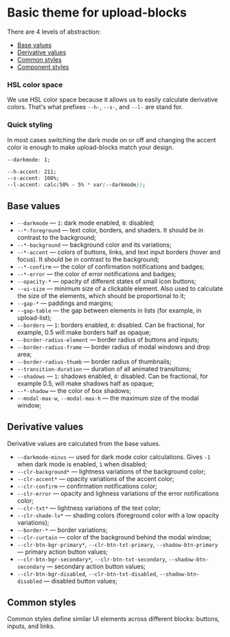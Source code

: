 # Basic theme for upload-blocks

There are 4 levels of abstraction:

- [Base values](#base-values)
- [Derivative values](#derivative-values])
- [Common styles](#common-styles)
- [Component styles](#component-styles)

### HSL color space

We use HSL color space because it allows us to easily calculate derivative colors. That's what prefixes `--h-`, `--s-`, and `--l-` are stand for.

### Quick styling

In most cases switching the dark mode on or off and changing the accent color is enough to make upload-blocks match your design. 
<!-- If you want to do a deeper styling, see this guide
TODO: write a guide. -->

```css
--darkmode: 1;
```

```css
--h-accent: 211;
--s-accent: 100%;
--l-accent: calc(50% - 5% * var(--darkmode));
```

## Base values

- `--darkmode` — `1`: dark mode enabled, `0`: disabled;
- `--*-foreground` — text color, borders, and shaders. It should be in contrast to the background;
- `--*-background` — background color and its variations;
- `--*-accent` — colors of buttons, links, and text input borders (hover and focus). It should be in contrast to the background;
- `--*-confirm` — the color of confirmation notifications and badges;
- `--*-error` — the color of error notifications and badges;
- `--opacity-*` — opacity of different states of small icon buttons;
- `--ui-size` — minimum size of a clickable element. Also used to calculate the size of the elements, which should be proportional to it;
- `--gap-*` — paddings and margins;
- `--gap-table` — the gap between elements in lists (for example, in upload-list);
- `--borders` — `1`: borders enabled, `0`: disabled. Can be fractional, for example, 0.5 will make borders half as opaque;
- `--border-radius-element` — border radius of buttons and inputs;
- `--border-radius-frame` — border radius of modal windows and drop area;
- `--border-radius-thumb` — border radius of thumbnails;
- `--transition-duration` — duration of all animated transitions;
- `--shadows` — `1`: shadows enabled, `0`: disabled. Can be fractional, for example 0.5, will make shadows half as opaque;
- `--*-shadow` — the color of box shadows;
- `--modal-max-w`, `--modal-max-h` — the maximum size of the modal window;

## Derivative values

Derivative values are calculated from the base values.

- `--darkmode-minus` — used for dark mode color calculations. Gives `-1` when dark mode is enabled, `1` when disabled;
- `--clr-background*` — lightness variations of the background color;
- `--clr-accent*` — opacity variations of the accent color;
- `--clr-confirm` — confirmation notifications color;
- `--clr-error` — opacity and lighness variations of the error notifications color;
- `--clr-txt*` — lightness variations of the text color;
- `--clr-shade-lv*` — shading colors (foreground color with a low opacity variations);
- `--border-*` — border variations;
- `--clr-curtain` — color of the background behind the modal window;
- `--clr-btn-bgr-primary*`, `--clr-btn-txt-primary`, `--shadow-btn-primary` — primary action button values;
- `--clr-btn-bgr-secondary*`, `--clr-btn-txt-secondary`, `--shadow-btn-secondary` — secondary action button values;
- `--clr-btn-bgr-disabled`, `--clr-btn-txt-disabled`, `--shadow-btn-disabled` — disabled button values;

## Common styles

Common styles define similar UI elements across different blocks: buttons, inputs, and links.

<!-- ## Component styles

Component styles are the most specific.
TODO: decide about recommendations here -->
